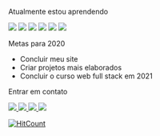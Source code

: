 

Atualmente estou aprendendo

 <img src="https://img.shields.io/badge/html-%23239120.svg?&style=flat-square&logo=html5&logoColor=white">  <img src="https://img.shields.io/badge/css-%23239120.svg?&style=flat-square&logo=css3&logoColor=white">  <img src="https://img.shields.io/badge/javascript-%23F7DF1E.svg?&style=flat-square&logo=javascript&logoColor=black&labelColor=black"> <img src="https://img.shields.io/badge/jquery%20-%230769AD.svg?&style=for-the-badge&logo=jquery&logoColor=white">    <img src="https://img.shields.io/badge/markdown-%23000000.svg?&style=for-the-badge&logo=markdown&logoColor=white">   <img src="https://img.shields.io/badge/bootstrap%20-%23563D7C.svg?&style=for-the-badge&logo=bootstrap&logoColor=white">
 
 


Metas para 2020

* Concluir meu site 
* Criar projetos mais elaborados
* Concluir o curso web full stack em 2021



 Entrar em contato
 
<a href="https://www.linkedin.com/in/michael-soto-81195a89/">
 <img src="https://img.shields.io/badge/linkedin-%230077B5.svg?&style=for-the-badge&logo=linkedin&logoColor=white" >
</a> 

<a href="https://https://www.instagram.com/michaelsoto.fc/">
<img src="https://img.shields.io/badge/instagram-%23E4405F.svg?&style=for-the-badge&logo=instagram&logoColor=white" >
</a> 

<a href="https://www.facebook.com/profile.php?id=100042071982561/">
<img src=	"https://img.shields.io/badge/facebook-%231877F2.svg?&style=for-the-badge&logo=facebook&logoColor=white" >
</a> 

<a href="mailto:michaelsoto.fcgmail.com">
<img src="https://img.shields.io/badge/gmail-%23D14836.svg?&style=for-the-badge&logo=gmail&logoColor=white" >
</a> 








[![HitCount](http://hits.dwyl.com/PapirusGX/PapirusGX.svg)](http://hits.dwyl.com/PapirusGX/PapirusGX)
